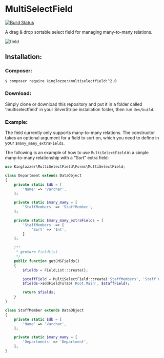 # MultiSelectField
[![Build Status](https://travis-ci.org/kinglozzer/silverstripe-multiselectfield.png?branch=master)](https://travis-ci.org/kinglozzer/silverstripe-multiselectfield)

A drag & drop sortable select field for managing many-to-many relations.

![field](images/field.png)

## Installation:

### Composer:

```bash
$ composer require kinglozzer/multiselectfield:^2.0
```

### Download:

Simply clone or download this repository and put it in a folder called 'multiselectfield' in your SilverStripe installation folder, then run `dev/build`.

### Example:

The field currently only supports many-to-many relations. The constructor takes an optional argument for a field to sort on, which you need to define in your `$many_many_extraFields`.

The following is an example of how to use `MultiSelectField` in a simple many-to-many relationship with a "Sort" extra field:

```php
use Kinglozzer\MultiSelectField\Forms\MultiSelectField;

class Department extends DataObject
{
    private static $db = [
        'Name' => 'Varchar',
    ];

    private static $many_many = [
        'StaffMembers' => 'StaffMember',
    ];

    private static $many_many_extraFields = [
        'StaffMembers' => [
            'Sort' => 'Int',
        ]
    ];

    /**
     * @return FieldList
     */
    public function getCMSFields()
    {
        $fields = FieldList::create();

        $staffField = MultiSelectField::create('StaffMembers', 'Staff members', $this, 'Sort');
        $fields->addFieldToTab('Root.Main', $staffField);

        return $fields;
    }
}
```

```php
class StaffMember extends DataObject
{
    private static $db = [
        'Name' => 'Varchar',
    ];

    private static $many_many = [
        'Departments' => 'Department',
    ];
}
```
